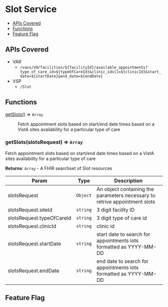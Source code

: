 # Slot Service

* [APIs Covered](#apis-covered)
* [Functions](#functions)
* [Feature Flag](#feature-flag)

<a name="apis-covered"></a>
## APIs Covered

- VAR
  - `/vaos/v0/facilities/${facilityId}/available_appointments?type_of_care_id=${typeOfCareId}&clinic_ids[]=${clinicId}&start_date=${startDate}&end_date=${endDate}`
- VSP
  - `/Slot`

<a name="functions"></a>
## Functions

<dl>
<dt><a href="#getSlots">getSlots()</a> ⇒ <code>Array</code></dt>
<dd><p>Fetch appointment slots based on start/end date times based on a VistA sites
availability for a particular type of care</p>
</dd>
</dl>

<a name="getSlots"></a>

### getSlots(slotsRequest) ⇒ <code>Array</code>
Fetch appointment slots based on start/end date times based on a VistA sites
availability for a particular type of care

**Returns**: <code>Array</code> - A FHIR searchset of Slot resources  

| Param | Type | Description |
| --- | --- | --- |
| slotsRequest | <code>Object</code> | An object containing the parameters necessary to retrive appointment slots |
| slotsRequest.siteId | <code>string</code> | 3 digit facility ID |
| slotsRequest.typeOfCareId | <code>string</code> | 3 digit type of care id |
| slotsRequest.clinicId | <code>string</code> | clinic id |
| slotsRequest.startDate | <code>string</code> | start date to search for appointments lots formatted as YYYY-MM-DD |
| slotsRequest.endDate | <code>string</code> | end date to search for appointments lots formatted as YYYY-MM-DD |
<a name="feature-flag"></a>
## Feature Flag
